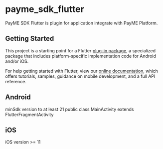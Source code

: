 # payme_sdk_flutter

PayME SDK Flutter is plugin for application integrate with PayME Platform.

## Getting Started

This project is a starting point for a Flutter
[plug-in package](https://flutter.dev/developing-packages/),
a specialized package that includes platform-specific implementation code for
Android and/or iOS.

For help getting started with Flutter, view our
[online documentation](https://flutter.dev/docs), which offers tutorials,
samples, guidance on mobile development, and a full API reference.

## Android
minSdk version to at least 21
public class MainActivity extends FlutterFragmentActivity
## iOS
iOS version >= 11